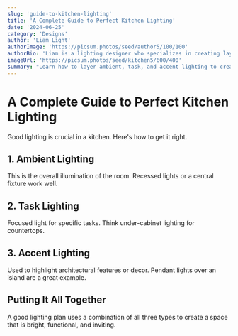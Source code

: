 ```yaml
---
slug: 'guide-to-kitchen-lighting'
title: 'A Complete Guide to Perfect Kitchen Lighting'
date: '2024-06-25'
category: 'Designs'
author: 'Liam Light'
authorImage: 'https://picsum.photos/seed/author5/100/100'
authorBio: 'Liam is a lighting designer who specializes in creating layered and functional lighting schemes for homes.'
imageUrl: 'https://picsum.photos/seed/kitchen5/600/400'
summary: "Learn how to layer ambient, task, and accent lighting to create a kitchen that's both beautiful and functional."
---
```


# A Complete Guide to Perfect Kitchen Lighting

Good lighting is crucial in a kitchen. Here's how to get it right.

## 1. Ambient Lighting

This is the overall illumination of the room. Recessed lights or a central fixture work well.

## 2. Task Lighting

Focused light for specific tasks. Think under-cabinet lighting for countertops.

## 3. Accent Lighting

Used to highlight architectural features or decor. Pendant lights over an island are a great example.

## Putting It All Together

A good lighting plan uses a combination of all three types to create a space that is bright, functional, and inviting.
